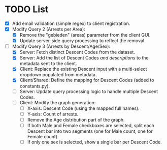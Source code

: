 # TODO List

- [x] Add email validation (simple regex) to client registration.
- [x] Modify Query 2 (Arrests per Area):
    - [x] Remove the "gebieden" (areas) parameter from the client GUI.
    - [x] Update server-side query processing to reflect the removal.
- [ ] Modify Query 3 (Arrests by Descent/Age/Sex):
    - [x] Server: Fetch distinct Descent Codes from the dataset.
    - [x] Server: Add the list of Descent Codes *and descriptions* to the metadata sent to the client.
    - [x] Client: Replace the existing Descent input with a multi-select dropdown populated from metadata.
    - [x] Client/Shared: Define the mapping for Descent Codes (added to constants.py).
    - [ ] Server: Update query processing logic to handle multiple Descent Codes.
    - [ ] Client: Modify the graph generation:
        - [ ] X-axis: Descent Code (using the mapped full names).
        - [ ] Y-axis: Count of arrests.
        - [ ] Remove the Age distribution part of the graph.
        - [ ] If both Male and Female checkboxes are selected, split each Descent bar into two segments (one for Male count, one for Female count).
        - [ ] If only one sex is selected, show a single bar per Descent Code. 